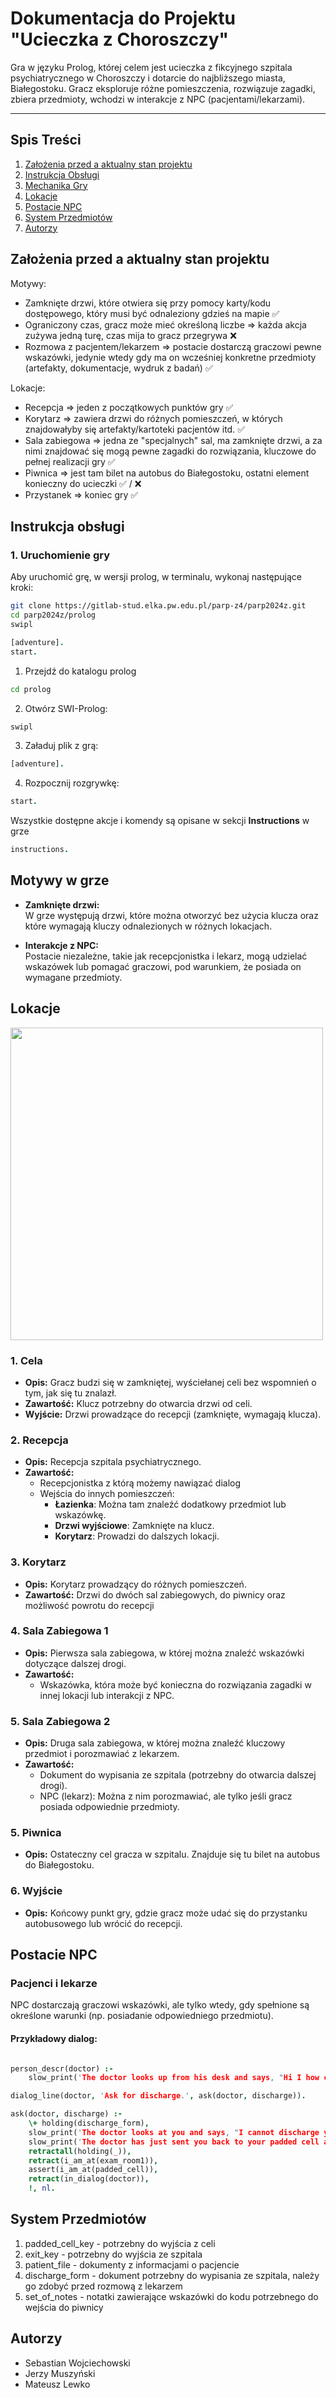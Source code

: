 # Dokumentacja do Projektu "Ucieczka z Choroszczy"

Gra w języku Prolog, której celem jest ucieczka z fikcyjnego szpitala psychiatrycznego w Choroszczy i dotarcie do najbliższego miasta, Białegostoku. Gracz eksploruje różne pomieszczenia, rozwiązuje zagadki, zbiera przedmioty, wchodzi w interakcje z NPC (pacjentami/lekarzami).

---

## Spis Treści
1. [Założenia przed a aktualny stan projektu](#założenia-przed-a-aktualny-stan-projektu)
1. [Instrukcja Obsługi](#instrukcja-obsługi)
1. [Mechanika Gry](#mechanika-gry)  
2. [Lokacje](#lokacje)  
3. [Postacie NPC](#postacie-npc)  
4. [System Przedmiotów](#system-przedmiotów)  
5. [Autorzy](#autorzy) 

## Założenia przed a aktualny stan projektu

Motywy: 

* Zamknięte drzwi, które otwiera się przy pomocy karty/kodu dostępowego, który musi być odnaleziony gdzieś na mapie :white_check_mark: 
* Ograniczony czas, gracz może mieć określoną liczbe =\> każda akcja zużywa jedną turę, czas mija to gracz przegrywa :x: 
* Rozmowa z pacjentem/lekarzem =\> postacie dostarczą graczowi pewne wskazówki, jedynie wtedy gdy ma on wcześniej konkretne przedmioty (artefakty, dokumentacje, wydruk z badań) :white_check_mark: 

Lokacje: 

* Recepcja =\> jeden z początkowych punktów gry :white_check_mark: 
* Korytarz =\> zawiera drzwi do różnych pomieszczeń, w których znajdowałyby się artefakty/kartoteki pacjentów itd. :white_check_mark: 
* Sala zabiegowa =\> jedna ze "specjalnych" sal, ma zamknięte drzwi, a za nimi znajdować się mogą pewne zagadki do rozwiązania, kluczowe do pełnej realizacji gry :white_check_mark: 
* Piwnica =\> jest tam bilet na autobus do Białegostoku, ostatni element konieczny do ucieczki :white_check_mark: / :x: 
* Przystanek =\> koniec gry :white_check_mark: 

## Instrukcja obsługi


### 1. Uruchomienie gry
Aby uruchomić grę, w wersji prolog, w terminalu, wykonaj następujące kroki:
```bash
git clone https://gitlab-stud.elka.pw.edu.pl/parp-z4/parp2024z.git
cd parp2024z/prolog
swipl
```

```prolog
[adventure].
start.
```

1. Przejdź do katalogu prolog
```bash
cd prolog
```
2. Otwórz SWI-Prolog:
```bash
swipl
```
3. Załaduj plik z grą:
```prolog
[adventure].
```
4. Rozpocznij rozgrywkę:
```prolog
start.
```
Wszystkie dostępne akcje i komendy są opisane w sekcji **Instructions** w grze
```prolog
instructions.
```
## Motywy w grze

- **Zamknięte drzwi:**  
  W grze występują drzwi, które można otworzyć bez użycia klucza oraz które wymagają kluczy odnalezionych w różnych lokacjach.

- **Interakcje z NPC:**  
  Postacie niezależne, takie jak recepcjonistka i lekarz, mogą udzielać wskazówek lub pomagać graczowi, pod warunkiem, że posiada on wymagane przedmioty.


## Lokacje

<img src="prolog/figures/diagram.png" height="500px" align="center"/>

### 1. Cela
- **Opis:** Gracz budzi się w zamkniętej, wyściełanej celi bez wspomnień o tym, jak się tu znalazł.  
- **Zawartość:** Klucz potrzebny do otwarcia drzwi od celi.  
- **Wyjście:** Drzwi prowadzące do recepcji (zamknięte, wymagają klucza). 

### 2. Recepcja  
- **Opis:** Recepcja szpitala psychiatrycznego.  
- **Zawartość:**
  - Recepcjonistka z którą możemy nawiązać dialog
  - Wejścia do innych pomieszczeń:  
    - **Łazienka**: Można tam znaleźć dodatkowy przedmiot lub wskazówkę.  
    - **Drzwi wyjściowe**: Zamknięte na klucz.
    - **Korytarz**: Prowadzi do dalszych lokacji.  

### 3. Korytarz  
- **Opis:** Korytarz prowadzący do różnych pomieszczeń.  
- **Zawartość:** Drzwi do dwóch sal zabiegowych, do piwnicy oraz możliwość powrotu do recepcji

### 4. Sala Zabiegowa 1  
- **Opis:** Pierwsza sala zabiegowa, w której można znaleźć wskazówki dotyczące dalszej drogi.  
- **Zawartość:**  
  - Wskazówka, która może być konieczna do rozwiązania zagadki w innej lokacji lub interakcji z NPC.  

### 5. Sala Zabiegowa 2  
- **Opis:** Druga sala zabiegowa, w której można znaleźć kluczowy przedmiot i porozmawiać z lekarzem.  
- **Zawartość:**  
  - Dokument do wypisania ze szpitala (potrzebny do otwarcia dalszej drogi).  
  - NPC (lekarz): Można z nim porozmawiać, ale tylko jeśli gracz posiada odpowiednie przedmioty.

### 5. Piwnica  
- **Opis:** Ostateczny cel gracza w szpitalu. Znajduje się tu bilet na autobus do Białegostoku.  

### 6. Wyjście  
- **Opis:** Końcowy punkt gry, gdzie gracz może udać się do przystanku autobusowego lub wrócić do recepcji.


## Postacie NPC

### Pacjenci i lekarze  
NPC dostarczają graczowi wskazówki, ale tylko wtedy, gdy spełnione są określone warunki (np. posiadanie odpowiedniego przedmiotu).  

#### Przykładowy dialog:
```prolog

person_descr(doctor) :-
    slow_print('The doctor looks up from his desk and says, "Hi I how can I help you"'), nl.

dialog_line(doctor, 'Ask for discharge.', ask(doctor, discharge)).

ask(doctor, discharge) :-
    \+ holding(discharge_form),
    slow_print('The doctor looks at you and says, "I cannot discharge you until you have the proper paperwork. Please find your discharge form."'), nl,
    slow_print('The doctor has just sent you back to your padded cell and collected all of your belongings.'), nl,
    retractall(holding(_)),
    retract(i_am_at(exam_room1)),
    assert(i_am_at(padded_cell)),
    retract(in_dialog(doctor)),
    !, nl.
```

## System Przedmiotów

1. padded_cell_key - potrzebny do wyjścia z celi
2. exit_key - potrzebny do wyjścia ze szpitala
3. patient_file - dokumenty z informacjami o pacjencie
4. discharge_form - dokument potrzebny do wypisania ze szpitala, należy go zdobyć przed rozmową z lekarzem
5. set_of_notes - notatki zawierające wskazówki do kodu potrzebnego do wejścia do piwnicy


## Autorzy
- Sebastian Wojciechowski
- Jerzy Muszyński 
- Mateusz Lewko
